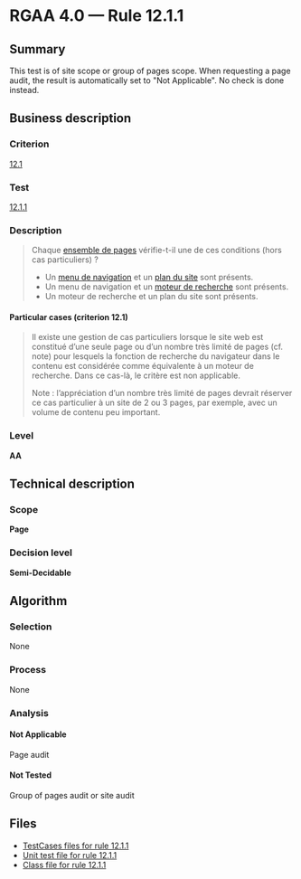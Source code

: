 # RGAA 4.0 — Rule 12.1.1

## Summary

This test is of site scope or group of pages scope. When requesting a page audit, 
the result is automatically set to "Not Applicable". No check is done instead.

## Business description

### Criterion

[12.1](https://www.numerique.gouv.fr/publications/rgaa-accessibilite/methode/criteres/#crit-12-1)

### Test

[12.1.1](https://www.numerique.gouv.fr/publications/rgaa-accessibilite/methode/criteres/#test-12-1-1)

### Description

> Chaque [ensemble de pages](https://www.numerique.gouv.fr/publications/rgaa-accessibilite/methode/glossaire/#ensemble-de-pages) vérifie-t-il une de ces conditions (hors cas particuliers) ?
> 
> * Un [menu de navigation](https://www.numerique.gouv.fr/publications/rgaa-accessibilite/methode/glossaire/#menu-et-barre-de-navigation) et un [plan du site](https://www.numerique.gouv.fr/publications/rgaa-accessibilite/methode/glossaire/#page-plan-du-site) sont présents.
> * Un menu de navigation et un [moteur de recherche](https://www.numerique.gouv.fr/publications/rgaa-accessibilite/methode/glossaire/#moteur-de-recherche-interne-a-un-site-web) sont présents.
> * Un moteur de recherche et un plan du site sont présents.

#### Particular cases (criterion 12.1)

> Il existe une gestion de cas particuliers lorsque le site web est constitué d’une seule page ou d’un nombre très limité de pages (cf. note) pour lesquels la fonction de recherche du navigateur dans le contenu est considérée comme équivalente à un moteur de recherche. Dans ce cas-là, le critère est non applicable.
> 
> Note : l’appréciation d’un nombre très limité de pages devrait réserver ce cas particulier à un site de 2 ou 3 pages, par exemple, avec un volume de contenu peu important.

### Level

**AA**


## Technical description

### Scope

**Page**

### Decision level

**Semi-Decidable**

## Algorithm

### Selection

None

### Process

None

### Analysis

#### Not Applicable

Page audit 

#### Not Tested

Group of pages audit or site audit


## Files

- [TestCases files for rule 12.1.1](https://gitlab.com/asqatasun/Asqatasun/-/tree/master/rules/rules-rgaa4.0/src/test/resources/testcases/rgaa40/Rgaa40Rule120101/)
- [Unit test file for rule 12.1.1](https://gitlab.com/asqatasun/Asqatasun/-/blob/master/rules/rules-rgaa4.0/src/test/java/org/asqatasun/rules/rgaa40/Rgaa40Rule120101Test.java)
- [Class file for rule 12.1.1](https://gitlab.com/asqatasun/Asqatasun/-/blob/master/rules/rules-rgaa4.0/src/main/java/org/asqatasun/rules/rgaa40/Rgaa40Rule120101.java)
